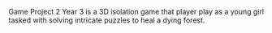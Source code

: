 Game Project 2 Year 3 is a 3D isolation game that player play as a young girl tasked with solving intricate puzzles to heal a dying forest.
